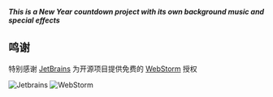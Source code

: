***This is a New Year countdown project with its own background music and special effects***

## 鸣谢

特别感谢 [JetBrains](https://www.jetbrains.com/) 为开源项目提供免费的 [WebStorm](https://www.jetbrains.com/webstorm/) 授权


![Jetbrains](https://resources.jetbrains.com/storage/products/company/brand/logos/jb_beam.svg?_gl=1*1mi5h9n*_ga*NzI3Njc2MDA2LjE2ODE0MDE2NDc.*_ga_9J976DJZ68*MTY4MTg2NzY1Mi4yLjEuMTY4MTg3MDcwMS42MC4wLjA.)
![WebStorm](https://resources.jetbrains.com/storage/products/company/brand/logos/WebStorm_icon.svg?_gl=1*1442hrc*_ga*NzI3Njc2MDA2LjE2ODE0MDE2NDc.*_ga_9J976DJZ68*MTY4MTg2NzY1Mi4yLjEuMTY4MTg3MDk4OC4zMC4wLjA.)
